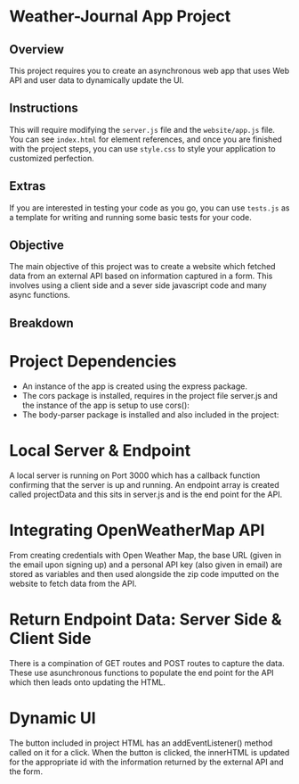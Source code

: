# Weather-Journal App Project

## Overview
This project requires you to create an asynchronous web app that uses Web API and user data to dynamically update the UI. 

## Instructions
This will require modifying the `server.js` file and the `website/app.js` file. You can see `index.html` for element references, and once you are finished with the project steps, you can use `style.css` to style your application to customized perfection.

## Extras
If you are interested in testing your code as you go, you can use `tests.js` as a template for writing and running some basic tests for your code.

## Objective
The main objective of this project was to create a website which fetched data from an external API based on information captured in a form. This involves using a client side and a sever side javascript code and many async functions. 

## Breakdown
# Project Dependencies
* An instance of the app is created using the express package.
* The cors package is installed, requires in the project file server.js and the instance of the app is setup to use cors():
* The body-parser package is installed and also included in the project:


# Local Server & Endpoint
A local server is running on Port 3000 which has a callback function confirming that the server is up and running. An endpoint array is created called projectData and this sits in server.js and is the end point for the API.

# Integrating OpenWeatherMap API
From creating credentials with Open Weather Map, the base URL (given in the email upon signing up) and a personal API key (also given in email) are stored as variables and then used alongside the zip code imputted on the website to fetch data from the API.

# Return Endpoint Data: Server Side & Client Side
There is a compination of GET routes and POST routes to capture the data. These use asunchronous functions to populate the end point for the API which then leads onto updating the HTML.

# Dynamic UI
The button included in project HTML has an addEventListener() method called on it for a click. When the button is clicked, the innerHTML is updated for the appropriate id with the information returned by the external API and the form. 
